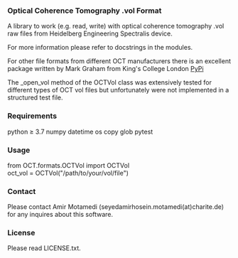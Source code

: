 ### Optical Coherence Tomography .vol Format

A library to work (e.g. read, write) with optical coherence tomography .vol raw files from Heidelberg Engineering Spectralis device.

For more information please refer to docstrings in the modules. 

For other file formats from different OCT manufacturers there is an excellent package written by Mark Graham from King's College London [PyPi](https://pypi.org/project/oct-converter/)

The _open_vol method of the OCTVol class was extensively tested for different types of OCT vol files but unfortunately were not implemented in a structured test file.

### Requirements
python &geq; 3.7
numpy
datetime
os
copy
glob
pytest

### Usage
from OCT.formats.OCTVol import OCTVol <br />
oct_vol = OCTVol("/path/to/your/vol/file")

### Contact
Please contact Amir Motamedi (seyedamirhosein.motamedi(at)charite.de) for any inquires about this software.

### License
Please read LICENSE.txt.